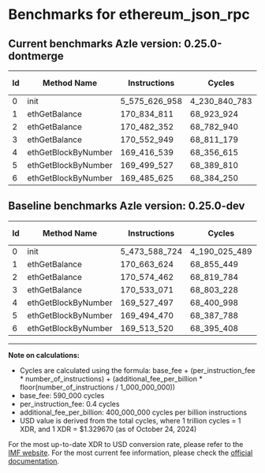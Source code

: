 # Benchmarks for ethereum_json_rpc

## Current benchmarks Azle version: 0.25.0-dontmerge

| Id  | Method Name         | Instructions  | Cycles        | USD           | USD/Million Calls | Change                                |
| --- | ------------------- | ------------- | ------------- | ------------- | ----------------- | ------------------------------------- |
| 0   | init                | 5_575_626_958 | 4_230_840_783 | $0.0056256221 | $5_625.62         | <font color="red">+102_038_234</font> |
| 1   | ethGetBalance       | 170_834_811   | 68_923_924    | $0.0000916461 | $91.64            | <font color="red">+171_187</font>     |
| 2   | ethGetBalance       | 170_482_352   | 68_782_940    | $0.0000914586 | $91.45            | <font color="green">-92_110</font>    |
| 3   | ethGetBalance       | 170_552_949   | 68_811_179    | $0.0000914962 | $91.49            | <font color="red">+19_878</font>      |
| 4   | ethGetBlockByNumber | 169_416_539   | 68_356_615    | $0.0000908917 | $90.89            | <font color="green">-110_958</font>   |
| 5   | ethGetBlockByNumber | 169_499_527   | 68_389_810    | $0.0000909359 | $90.93            | <font color="red">+5_057</font>       |
| 6   | ethGetBlockByNumber | 169_485_625   | 68_384_250    | $0.0000909285 | $90.92            | <font color="green">-27_895</font>    |

## Baseline benchmarks Azle version: 0.25.0-dev

| Id  | Method Name         | Instructions  | Cycles        | USD           | USD/Million Calls |
| --- | ------------------- | ------------- | ------------- | ------------- | ----------------- |
| 0   | init                | 5_473_588_724 | 4_190_025_489 | $0.0055713512 | $5_571.35         |
| 1   | ethGetBalance       | 170_663_624   | 68_855_449    | $0.0000915550 | $91.55            |
| 2   | ethGetBalance       | 170_574_462   | 68_819_784    | $0.0000915076 | $91.50            |
| 3   | ethGetBalance       | 170_533_071   | 68_803_228    | $0.0000914856 | $91.48            |
| 4   | ethGetBlockByNumber | 169_527_497   | 68_400_998    | $0.0000909508 | $90.95            |
| 5   | ethGetBlockByNumber | 169_494_470   | 68_387_788    | $0.0000909332 | $90.93            |
| 6   | ethGetBlockByNumber | 169_513_520   | 68_395_408    | $0.0000909433 | $90.94            |

---

**Note on calculations:**

- Cycles are calculated using the formula: base_fee + (per_instruction_fee \* number_of_instructions) + (additional_fee_per_billion \* floor(number_of_instructions / 1_000_000_000))
- base_fee: 590_000 cycles
- per_instruction_fee: 0.4 cycles
- additional_fee_per_billion: 400_000_000 cycles per billion instructions
- USD value is derived from the total cycles, where 1 trillion cycles = 1 XDR, and 1 XDR = $1.329670 (as of October 24, 2024)

For the most up-to-date XDR to USD conversion rate, please refer to the [IMF website](https://www.imf.org/external/np/fin/data/rms_sdrv.aspx).
For the most current fee information, please check the [official documentation](https://internetcomputer.org/docs/current/developer-docs/gas-cost#execution).

